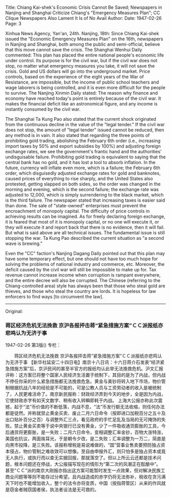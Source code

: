 Title: Chiang Kai-shek's Economic Crisis Cannot Be Saved; Newspapers in Nanjing and Shanghai Criticize Chiang's "Emergency Measures Plan"; CC Clique Newspapers Also Lament It Is of No Avail
Author:
Date: 1947-02-26
Page: 3

Xinhua News Agency, Yan'an, 24th. Nanjing, 18th: Since Chiang Kai-shek issued the "Economic Emergency Measures Plan" on the 16th, newspapers in Nanjing and Shanghai, both among the public and semi-official, believe that this move cannot save the crisis. The Shanghai Wenhui Daily commented: This plan has placed the entire national people's economic life under control. Its purpose is for the civil war, but if the civil war does not stop, no matter what emergency measures you take, it will not save the crisis. Gold and US dollars will go into the underground market. Price controls, based on the experience of the eight years of the War of Resistance, are impossible, but the income of public school teachers and wage laborers is being controlled, and it is even more difficult for the people to survive. The Nanjing Xinmin Daily stated: The reason why finance and economy have reached today's point is entirely because of the civil war. It makes the financial deficit like an astronomical figure, and any income is instantly consumed by the civil war.

The Shanghai Ta Kung Pao also stated that the current shock originated from the continuous decline in the value of the "legal tender." If the civil war does not stop, the amount of "legal tender" issued cannot be reduced, then any method is in vain. It also stated that regarding the three points of prohibiting gold trading, abolishing the February 6th order (i.e., increasing import taxes by 50% and export subsidies by 100%) and adjusting foreign exchange rates, we see the government's frantic hand and the authorities' undisguisable failure. Prohibiting gold trading is equivalent to saying that the central bank has no gold, and it has lost a tool to absorb inflation. In the future, currency will inflate even more, which is a failure; the February 6th order, which disguisedly adjusted exchange rates for gold and banknotes, caused prices of everything to rise sharply, and the United States also protested, getting slapped on both sides, so the order was changed in the morning and evening, which is the second failure; the exchange rate was adjusted to 12,000, which is simply surrendering to the black market, which is the third failure. The newspaper stated that increasing taxes is easier said than done. The sale of "state-owned" enterprises must prevent the encroachment of monopoly capital. The difficulty of price controls in achieving results can be imagined. As for freely declaring foreign exchange, it is feared that most of it is monopoly capital, or no one will execute it, or they will execute it and report back that there is no evidence, then it will fail. But what is said above are all technical issues. The fundamental issue is still stopping the war. Ta Kung Pao described the current situation as "a second wave is brewing."

Even the "CC" faction's Nanjing Dagang Daily pointed out that this plan may have some temporary effect, but one should not have too much hope for solving the problems of national industry and commerce, etc. Moreover, the deficit caused by the civil war will still be impossible to make up for. Tax revenue cannot increase income when corruption is rampant everywhere, and the entire decree will also be corrupted. The Chinese (referring to the Chiang-controlled area) style has always been that those who steal gold are thieves, and those who steal the country are lords. It is hopeless for law enforcers to find ways [to circumvent the law].



<hr /> 

Original: 


### 蒋区经济危机无法挽救  京沪各报抨击蒋“紧急措施方案”ＣＣ派报纸亦悲鸣认为无济于事

1947-02-26
第3版()
专栏：

　　蒋区经济危机无法挽救
    京沪各报抨击蒋“紧急措施方案”ＣＣ派报纸亦悲鸣认为无济于事
    【新华社延安二十四日电】南京十八日讯：十六日蒋介石发表“经济紧急措施方案”后，京沪民间的甚至半官方的报纸均认此举无法挽救危机。沪文汇报评称：这方案已将整个国家人民经济生活置于统制下，其目的是为了内战，但内战不停任你采的什么紧急措施都无法挽救危急。黄金与美钞将转入地下市场，物价管制根据抗战八年的经验是不可能的，可是公教人员与工资劳动者的收入是被统制了，人民更难活命了。南京新民报称：财政经济弄到今天的地步，全是因为内战，它使财政赤字有如天文数字、稍有收入转瞬即耗于内战。
    上海大公报亦称此次震撼，起于“法”币价值的不断低落，内战不息，“法”币发行额无法收缩，则任何办法都是徒然。并称就禁止黄金买卖、废止二月六日命令（按即进口加税百分之五十及出口贴补百分之百）与调整外汇三点，看见政府的手忙足乱及当局的无可掩饰的失败。禁止黄金买卖等于说中央银行已没有黄金，少了一件吸收通货膨胀的工具，今后通货将更膨胀，是一失败；二月六日命令，变相调整汇率金钞，百物大涨特涨，美国也抗议，两面挨耳光，于是朝令夕改，是二失败；汇率调整为一万二，简直是向黑市投降，是三失败。该报称增税是易说难做的，“国”营事业售卖要预防独占资本侵占，物价管制之难收效可以想像。至自由申报外汇，则只怕多是独占资本或竟无人执行，或执行而以查无实据回报，那就落空了。但以上所云云还都是技术问题，根本问题还在停战，大公报描写现在的情形为“第二次的风潮正在酝酿中”。
    甚至“ＣＣ”派的南京大刚报亦指出这方案可能暂时发生一点效果，但对解决民族工商业问题等等则不能存过分希望。且内战造成的赤字仍将无法弥补，税收在贪污满天下时也不能增加收入，整个的法令亦将变质，中国（按指蒋管区）从来的作风就是窃金者贼窃国者侯，执法者设法是无可救的。
